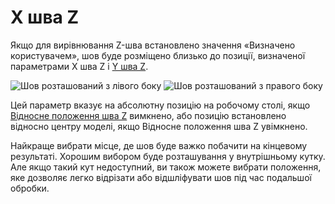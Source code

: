 X шва Z
====

Якщо для вирівнювання Z-шва встановлено значення «Визначено користувачем», шов буде розміщено близько до позиції, визначеної параметрами X шва Z і [Y шва Z](z_seam_y.md).

![Шов розташований з лівого боку](../images/z_seam_x_left.png)
![Шов розташований з правого боку](../images/z_seam_x_right.png)

Цей параметр вказує на абсолютну позицію на робочому столі, якщо [Відносне положення шва Z](z_seam_relative.md) вимкнено, або позицію встановлено відносно центру моделі, якщо Відносне положення шва Z увімкнено.

Найкраще вибрати місце, де шов буде важко побачити на кінцевому результаті. Хорошим вибором буде розташування у внутрішньому кутку. Але якщо такий кут недоступний, ви також можете вибрати положення, яке дозволяє легко відрізати або відшліфувати шов під час подальшої обробки.
